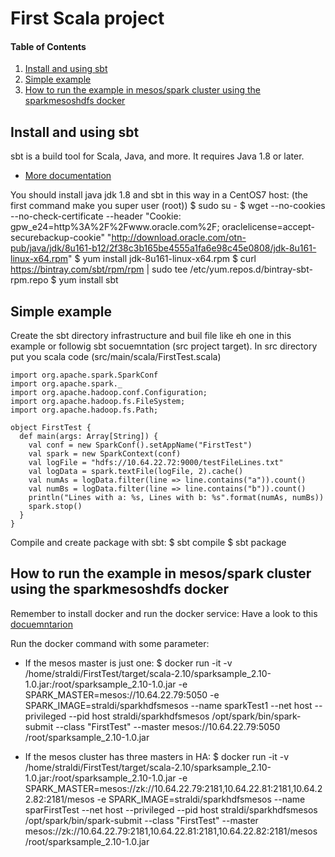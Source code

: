 # First Scala project 

#### Table of Contents

1. [Install and using sbt](#sbt)
2. [Simple example](#code)
3. [How to run the example in mesos/spark cluster using the sparkmesoshdfs docker](#run)

## Install and using sbt

sbt is a build tool for Scala, Java, and more. It requires Java 1.8 or later. 
 * [More documentation](https://www.scala-sbt.org/1.x/docs/index.html)

You should install java jdk 1.8 and sbt in this way in a CentOS7 host: (the first command make you super user (root))
   $ sudo su -
   $ wget --no-cookies --no-check-certificate --header "Cookie: gpw_e24=http%3A%2F%2Fwww.oracle.com%2F; oraclelicense=accept-securebackup-cookie" "http://download.oracle.com/otn-pub/java/jdk/8u161-b12/2f38c3b165be4555a1fa6e98c45e0808/jdk-8u161-linux-x64.rpm"
   $ yum install jdk-8u161-linux-x64.rpm
   $ curl https://bintray.com/sbt/rpm/rpm | sudo tee /etc/yum.repos.d/bintray-sbt-rpm.repo
   $ yum install sbt

## Simple example

Create the sbt directory infrastructure and buil file like eh one in this example or followig sbt socuemntation (src project target).
In src directory put you scala code (src/main/scala/FirstTest.scala)
```
import org.apache.spark.SparkConf 
import org.apache.spark._
import org.apache.hadoop.conf.Configuration;
import org.apache.hadoop.fs.FileSystem;
import org.apache.hadoop.fs.Path;
 
object FirstTest {
  def main(args: Array[String]) {
    val conf = new SparkConf().setAppName("FirstTest")
    val spark = new SparkContext(conf)
    val logFile = "hdfs://10.64.22.72:9000/testFileLines.txt"
    val logData = spark.textFile(logFile, 2).cache()
    val numAs = logData.filter(line => line.contains("a")).count()
    val numBs = logData.filter(line => line.contains("b")).count()
    println("Lines with a: %s, Lines with b: %s".format(numAs, numBs))
    spark.stop()
  }
}
```
Compile and create package with sbt:
   $ sbt compile
   $ sbt package

## How to run the example in mesos/spark cluster using the sparkmesoshdfs docker 

Remember to install docker and run the docker service:
Have a look to this [docuemntarion](https://github.com/CloudPadovana/BigData/tree/master/centosSparkmesos#install-docker-in-your-host)

Run the docker command with some parameter:
 * If the mesos master is just one:
   $ docker run -it -v /home/straldi/FirstTest/target/scala-2.10/sparksample_2.10-1.0.jar:/root/sparksample_2.10-1.0.jar -e SPARK_MASTER=mesos://10.64.22.79:5050 -e SPARK_IMAGE=straldi/sparkhdfsmesos --name sparkTest1 --net host --privileged --pid host straldi/sparkhdfsmesos /opt/spark/bin/spark-submit --class "FirstTest" --master mesos://10.64.22.79:5050 /root/sparksample_2.10-1.0.jar

 * If the mesos cluster has three masters in HA:
   $ docker run -it -v /home/straldi/FirstTest/target/scala-2.10/sparksample_2.10-1.0.jar:/root/sparksample_2.10-1.0.jar -e SPARK_MASTER=mesos://zk://10.64.22.79:2181,10.64.22.81:2181,10.64.22.82:2181/mesos -e SPARK_IMAGE=straldi/sparkhdfsmesos --name sparFirstTest --net host --privileged --pid host straldi/sparkhdfsmesos /opt/spark/bin/spark-submit --class "FirstTest" --master mesos://zk://10.64.22.79:2181,10.64.22.81:2181,10.64.22.82:2181/mesos /root/sparksample_2.10-1.0.jar
 
